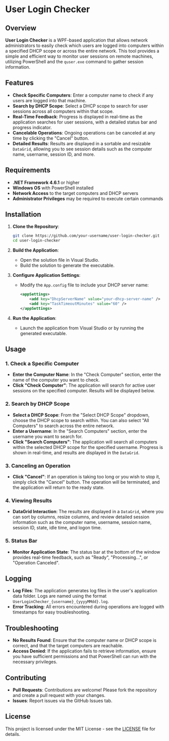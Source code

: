 # User Login Checker

## Overview

**User Login Checker** is a WPF-based application that allows network administrators to easily check which users are logged into computers within a specified DHCP scope or across the entire network. This tool provides a simple and efficient way to monitor user sessions on remote machines, utilizing PowerShell and the `quser.exe` command to gather session information.

## Features

- **Check Specific Computers**: Enter a computer name to check if any users are logged into that machine.
- **Search by DHCP Scope**: Select a DHCP scope to search for user sessions across all computers within that scope.
- **Real-Time Feedback**: Progress is displayed in real-time as the application searches for user sessions, with a detailed status bar and progress indicator.
- **Cancelable Operations**: Ongoing operations can be canceled at any time by clicking the "Cancel" button.
- **Detailed Results**: Results are displayed in a sortable and resizable `DataGrid`, allowing you to see session details such as the computer name, username, session ID, and more.

## Requirements

- **.NET Framework 4.6.1** or higher
- **Windows OS** with PowerShell installed
- **Network Access** to the target computers and DHCP servers
- **Administrator Privileges** may be required to execute certain commands

## Installation

1. **Clone the Repository**:
   ```bash
   git clone https://github.com/your-username/user-login-checker.git
   cd user-login-checker
   ```

2. **Build the Application**:
   - Open the solution file in Visual Studio.
   - Build the solution to generate the executable.

3. **Configure Application Settings**:
   - Modify the `App.config` file to include your DHCP server name:
     ```xml
     <appSettings>
         <add key="DhcpServerName" value="your-dhcp-server-name" />
         <add key="TaskTimeoutMinutes" value="60" />
     </appSettings>
     ```

4. **Run the Application**:
   - Launch the application from Visual Studio or by running the generated executable.

## Usage

### 1. **Check a Specific Computer**

- **Enter the Computer Name**: In the "Check Computer" section, enter the name of the computer you want to check.
- **Click "Check Computer"**: The application will search for active user sessions on the specified computer. Results will be displayed below.

### 2. **Search by DHCP Scope**

- **Select a DHCP Scope**: From the "Select DHCP Scope" dropdown, choose the DHCP scope to search within. You can also select "All Computers" to search across the entire network.
- **Enter a Username**: In the "Search Computers" section, enter the username you want to search for.
- **Click "Search Computers"**: The application will search all computers within the selected DHCP scope for the specified username. Progress is shown in real-time, and results are displayed in the `DataGrid`.

### 3. **Canceling an Operation**

- **Click "Cancel"**: If an operation is taking too long or you wish to stop it, simply click the "Cancel" button. The operation will be terminated, and the application will return to the ready state.

### 4. **Viewing Results**

- **DataGrid Interaction**: The results are displayed in a `DataGrid`, where you can sort by columns, resize columns, and review detailed session information such as the computer name, username, session name, session ID, state, idle time, and logon time.

### 5. **Status Bar**

- **Monitor Application State**: The status bar at the bottom of the window provides real-time feedback, such as "Ready", "Processing...", or "Operation Canceled".

## Logging

- **Log Files**: The application generates log files in the user's application data folder. Logs are named using the format `UserLoginChecker_{username}_{yyyyMMdd}.log`.
- **Error Tracking**: All errors encountered during operations are logged with timestamps for easy troubleshooting.

## Troubleshooting

- **No Results Found**: Ensure that the computer name or DHCP scope is correct, and that the target computers are reachable.
- **Access Denied**: If the application fails to retrieve information, ensure you have sufficient permissions and that PowerShell can run with the necessary privileges.

## Contributing

- **Pull Requests**: Contributions are welcome! Please fork the repository and create a pull request with your changes.
- **Issues**: Report issues via the GitHub Issues tab.

## License

This project is licensed under the MIT License - see the [LICENSE](LICENSE) file for details.
